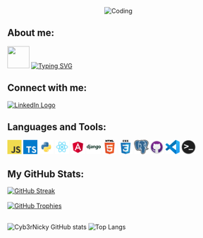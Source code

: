 <p align="center">
  <img 
    alt="Coding" 
    width="900" height="300"    
    src="https://media.giphy.com/media/v1.Y2lkPTc5MGI3NjExaHdhNTJlOWhsbnp4eGZ3MHlxdWFvdG9rN2E0b3RzdGc5bWR3dnVyMSZlcD12MV9pbnRlcm5hbF9naWZfYnlfaWQmY3Q9Zw/BWTkYdgeatVEKhi39i/giphy.gif">
</p>

<h2 align="left">
  About me:
</h2>

<div>
<img width="50" height="50" src="https://media.giphy.com/media/H3JHrs7JC6duvenDW8/giphy.gif" >
<a align="left" href="https://git.io/typing-svg"><img src="https://readme-typing-svg.demolab.com?font=Fira+Code&pause=1000&color=F7F7F7FF&width=435&lines=Hey+There!+%3A);My+name+is+Nicolas;I'm+22+years+old;I'm+from+Guatemala;I+study+system+ennginery" alt="Typing SVG" /></a>
</div>
  
<h2 align="left">
  <strong>Connect with me: </strong>
</h2>

<p align="left">
  <a href="https://www.linkedin.com/in/nicolas-del-valle-del-valle/">
    <img height="32" width="32" src="https://content.linkedin.com/content/dam/me/brand/en-us/brand-home/logos/In-Blue-Logo.png.original.png" alt="LinkedIn Logo">
  </a>
</p>

<h2 align="left">
  <strong> Languages and Tools: </strong>
</h2>

<p align="left">
<img height="32" width="32" src="https://raw.githubusercontent.com/github/explore/80688e429a7d4ef2fca1e82350fe8e3517d3494d/topics/javascript/javascript.png" />
<img height="32" width="32" src="https://raw.githubusercontent.com/github/explore/80688e429a7d4ef2fca1e82350fe8e3517d3494d/topics/typescript/typescript.png" />
<img height="32" width="32" src="https://raw.githubusercontent.com/github/explore/80688e429a7d4ef2fca1e82350fe8e3517d3494d/topics/python/python.png" />
<img height="32" width="32" src="https://raw.githubusercontent.com/github/explore/80688e429a7d4ef2fca1e82350fe8e3517d3494d/topics/react/react.png" />
<img height="32" width="32" src="https://raw.githubusercontent.com/github/explore/80688e429a7d4ef2fca1e82350fe8e3517d3494d/topics/angular/angular.png" />
<img height="32" width="32" src="https://raw.githubusercontent.com/github/explore/7456fdff59816d37ef383a6c8f32a26ff7332db2/topics/django/django.png" />
<img height="32" width="32" src="https://raw.githubusercontent.com/github/explore/80688e429a7d4ef2fca1e82350fe8e3517d3494d/topics/html/html.png" />
<img height="32" width="32" src="https://raw.githubusercontent.com/github/explore/80688e429a7d4ef2fca1e82350fe8e3517d3494d/topics/css/css.png" />
<img height="32" width="32" src="https://raw.githubusercontent.com/github/explore/80688e429a7d4ef2fca1e82350fe8e3517d3494d/topics/postgresql/postgresql.png" />
<img height="32" width="32" src="https://raw.githubusercontent.com/github/explore/eea6056959c4b39a4e280786b580ed1f2ed81b32/topics/github-desktop/github-desktop.png" />
<img height="32" width="32" src="https://raw.githubusercontent.com/github/explore/80688e429a7d4ef2fca1e82350fe8e3517d3494d/topics/visual-studio-code/visual-studio-code.png" />
<img height="32" width="32" src="https://raw.githubusercontent.com/github/explore/80688e429a7d4ef2fca1e82350fe8e3517d3494d/topics/terminal/terminal.png" />
</p>

<h2 align="left">
  <strong> My GitHub Stats: </strong>
</h2>

<div align="left">
  <a href="https://git.io/streak-stats">
    <img src="http://github-readme-streak-stats.herokuapp.com?user=Cyb3rNicky&theme=radical" alt="GitHub Streak">
  </a>
</div>

<br>

<div align="left">
<a href="https://github.com/ryo-ma/github-profile-trophy">
  <img src="https://github-profile-trophy.vercel.app/?username=Cyb3rNicky&theme=radical&column=7" alt="GitHub Trophies">
</a>
</div>

<br>

<p align="left">
  <img height="190" src="https://github-readme-stats-cyb3rnicky.vercel.app/api?username=Cyb3rNicky&theme=radical&rank_icon=github&show_icons=true" alt="Cyb3rNicky GitHub stats" />
  <img height="190" src="https://github-readme-stats-cyb3rnicky.vercel.app/api/top-langs/?username=Cyb3rNicky&theme=radical&layout=compact" alt="Top Langs" />
</p>
